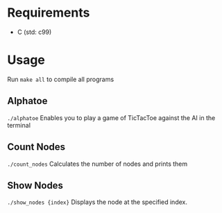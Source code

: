 # Requirements
- C (std: c99)
  
# Usage
Run `make all` to compile all programs

## Alphatoe
`./alphatoe` 
Enables you to play a game of TicTacToe against the AI in the terminal

## Count Nodes
`./count_nodes`
Calculates the number of nodes and prints them

## Show Nodes
`./show_nodes {index}`
Displays the node at the specified index.
